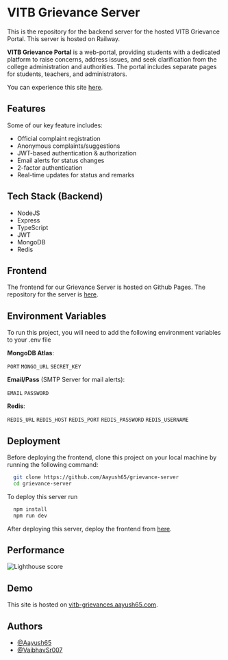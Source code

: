 
# VITB Grievance Server

This is the repository for the backend server for the hosted VITB Grievance Portal. This server is hosted on Railway.

**VITB Grievance Portal** is a web-portal, providing students with a dedicated platform to raise concerns, address issues, and seek clarification from the college administration and authorities. The portal includes separate pages for students, teachers, and administrators.

You can experience this site [here](vitb-grievances.aayush65.com).
## Features

Some of our key feature includes:

- Official complaint registration
- Anonymous complaints/suggestions
- JWT-based authentication & authorization
- Email alerts for status changes
- 2-factor authentication
- Real-time updates for status and remarks
## Tech Stack (Backend)

- NodeJS
- Express
- TypeScript
- JWT
- MongoDB
- Redis
## Frontend

The frontend for our Grievance Server is hosted on Github Pages. The repository for the server is [here](https://github.com/Aayush65/grievance-portal).
## Environment Variables

To run this project, you will need to add the following environment variables to your .env file

**MongoDB Atlas**:

`PORT`
`MONGO_URL`
`SECRET_KEY`

**Email/Pass** (SMTP Server for mail alerts):

`EMAIL`
`PASSWORD`

**Redis**:

`REDIS_URL`
`REDIS_HOST`
`REDIS_PORT`
`REDIS_PASSWORD`
`REDIS_USERNAME`
## Deployment

Before deploying the frontend, clone this project on your local machine by running the following command:

```bash
  git clone https://github.com/Aayush65/grievance-server
  cd grievance-server
```

To deploy this server run

```bash
  npm install
  npm run dev
```

After deploying this server, deploy the frontend from [here](https://github.com/Aayush65/grievance-server).
## Performance

![Lighthouse score](https://github.com/Aayush65/Grievance-Portal/assets/79572409/55b58564-de4b-4910-9d6f-6dcb299a6a3a)

## Demo

This site is hosted on [vitb-grievances.aayush65.com](https://vitb-grievances.aayush65.com).



## Authors

- [@Aayush65](https://www.github.com/Aayush65)
- [@VaibhavSr007](https://www.github.com/VaibhavSr007)

